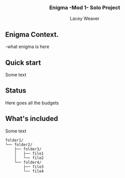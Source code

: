 
  <h3 align="center">Enigma -Mod 1- Solo Project</h3>

  <p align="center">
    Lacey Weaver
    <br>
   
  </p>
</p>


## Enigma Context.

-what enigma is here


## Quick start

Some text


## Status

Here goes all the budgets

## What's included

Some text

```text
folder1/
└── folder2/
    ├── folder3/
    │   ├── file1
    │   └── file2
    └── folder4/
        ├── file3
        └── file4
```